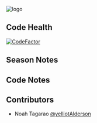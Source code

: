![logo](https://github.com/FRC-3695/2023-Season---Crescendo/blob/master/Logo.jpeg?raw=true)
## Code Health
[![CodeFactor](https://www.codefactor.io/repository/github/frc-3695/2023-season---crescendo/badge)](https://www.codefactor.io/repository/github/frc-3695/2023-season---crescendo)
## Season Notes
## Code Notes
## Contributors
- Noah Tagarao [@yelliotAlderson](https://github.com/yelliotAlderson)

